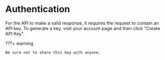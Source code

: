 # Authentication

For the API to make a valid response, it requires the request to contain an API key. To generate a key, visit your account page and then click "Create API Key".

???+ warning

    Be sure not to share this key with anyone.

